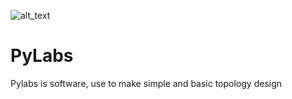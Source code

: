 ![alt_text](https://github.com/alegarsio/PyLabs/tree/main/animation?raw=true)
# PyLabs
Pylabs is software, use to make simple and basic topology design
